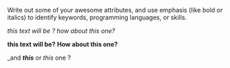 Write out some of your awesome attributes, and use emphasis (like bold or italics) to identify keywords, programming languages, or skills. 

*this text will be ?*
_how about this one?_

**this text will be?**
__How about this one?__

_and ***this*** or _this_ one ?
